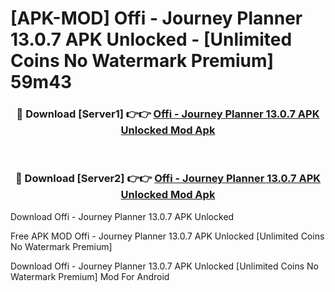 # [APK-MOD] Offi - Journey Planner 13.0.7 APK Unlocked - [Unlimited Coins No Watermark Premium] 59m43



<div align="center">
<h3>🔴 Download [Server1] 👉👉 <a href="https://momento.my/?title=Offi_-_Journey_Planner_13.0.7_APK_Unlocked">Offi - Journey Planner 13.0.7 APK Unlocked Mod Apk</a></h3><br>

<h3>🔴 Download [Server2] 👉👉 <a href="https://momento.my/?title=Offi_-_Journey_Planner_13.0.7_APK_Unlocked">Offi - Journey Planner 13.0.7 APK Unlocked Mod Apk</a></h3>
</div>



Download Offi - Journey Planner 13.0.7 APK Unlocked 

Free APK MOD Offi - Journey Planner 13.0.7 APK Unlocked [Unlimited Coins No Watermark Premium]

Download Offi - Journey Planner 13.0.7 APK Unlocked [Unlimited Coins No Watermark Premium] Mod For Android
